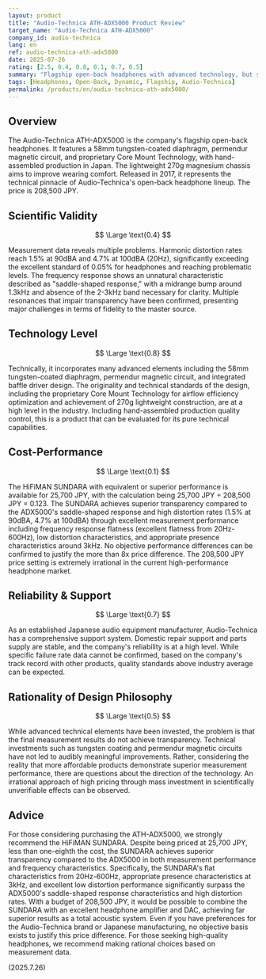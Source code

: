 ```yaml
---
layout: product
title: "Audio-Technica ATH-ADX5000 Product Review"
target_name: "Audio-Technica ATH-ADX5000"
company_id: audio-technica
lang: en
ref: audio-technica-ath-adx5000
date: 2025-07-26
rating: [2.5, 0.4, 0.8, 0.1, 0.7, 0.5]
summary: "Flagship open-back headphones with advanced technology, but suffers from problematic measurement performance and extremely poor cost-performance"
tags: [Headphones, Open-Back, Dynamic, Flagship, Audio-Technica]
permalink: /products/en/audio-technica-ath-adx5000/
---
```


## Overview

The Audio-Technica ATH-ADX5000 is the company's flagship open-back headphones. It features a 58mm tungsten-coated diaphragm, permendur magnetic circuit, and proprietary Core Mount Technology, with hand-assembled production in Japan. The lightweight 270g magnesium chassis aims to improve wearing comfort. Released in 2017, it represents the technical pinnacle of Audio-Technica's open-back headphone lineup. The price is 208,500 JPY.

## Scientific Validity

$$ \Large \text{0.4} $$

Measurement data reveals multiple problems. Harmonic distortion rates reach 1.5% at 90dBA and 4.7% at 100dBA (20Hz), significantly exceeding the excellent standard of 0.05% for headphones and reaching problematic levels. The frequency response shows an unnatural characteristic described as "saddle-shaped response," with a midrange bump around 1.3kHz and absence of the 2-3kHz band necessary for clarity. Multiple resonances that impair transparency have been confirmed, presenting major challenges in terms of fidelity to the master source.

## Technology Level

$$ \Large \text{0.8} $$

Technically, it incorporates many advanced elements including the 58mm tungsten-coated diaphragm, permendur magnetic circuit, and integrated baffle driver design. The originality and technical standards of the design, including the proprietary Core Mount Technology for airflow efficiency optimization and achievement of 270g lightweight construction, are at a high level in the industry. Including hand-assembled production quality control, this is a product that can be evaluated for its pure technical capabilities.

## Cost-Performance

$$ \Large \text{0.1} $$

The HiFiMAN SUNDARA with equivalent or superior performance is available for 25,700 JPY, with the calculation being 25,700 JPY ÷ 208,500 JPY = 0.123. The SUNDARA achieves superior transparency compared to the ADX5000's saddle-shaped response and high distortion rates (1.5% at 90dBA, 4.7% at 100dBA) through excellent measurement performance including frequency response flatness (excellent flatness from 20Hz-600Hz), low distortion characteristics, and appropriate presence characteristics around 3kHz. No objective performance differences can be confirmed to justify the more than 8x price difference. The 208,500 JPY price setting is extremely irrational in the current high-performance headphone market.

## Reliability & Support

$$ \Large \text{0.7} $$

As an established Japanese audio equipment manufacturer, Audio-Technica has a comprehensive support system. Domestic repair support and parts supply are stable, and the company's reliability is at a high level. While specific failure rate data cannot be confirmed, based on the company's track record with other products, quality standards above industry average can be expected.

## Rationality of Design Philosophy

$$ \Large \text{0.5} $$

While advanced technical elements have been invested, the problem is that the final measurement results do not achieve transparency. Technical investments such as tungsten coating and permendur magnetic circuits have not led to audibly meaningful improvements. Rather, considering the reality that more affordable products demonstrate superior measurement performance, there are questions about the direction of the technology. An irrational approach of high pricing through mass investment in scientifically unverifiable effects can be observed.

## Advice

For those considering purchasing the ATH-ADX5000, we strongly recommend the HiFiMAN SUNDARA. Despite being priced at 25,700 JPY, less than one-eighth the cost, the SUNDARA achieves superior transparency compared to the ADX5000 in both measurement performance and frequency characteristics. Specifically, the SUNDARA's flat characteristics from 20Hz-600Hz, appropriate presence characteristics at 3kHz, and excellent low distortion performance significantly surpass the ADX5000's saddle-shaped response characteristics and high distortion rates. With a budget of 208,500 JPY, it would be possible to combine the SUNDARA with an excellent headphone amplifier and DAC, achieving far superior results as a total acoustic system. Even if you have preferences for the Audio-Technica brand or Japanese manufacturing, no objective basis exists to justify this price difference. For those seeking high-quality headphones, we recommend making rational choices based on measurement data.

(2025.7.26)